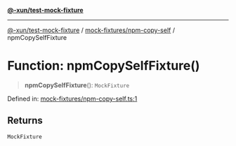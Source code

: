 [**@-xun/test-mock-fixture**](../../../README.md)

***

[@-xun/test-mock-fixture](../../../README.md) / [mock-fixtures/npm-copy-self](../README.md) / npmCopySelfFixture

# Function: npmCopySelfFixture()

> **npmCopySelfFixture**(): `MockFixture`

Defined in: [mock-fixtures/npm-copy-self.ts:1](https://github.com/Xunnamius/test-utils/blob/fb7ffeb540b6329cd58507a70130e011f552c63c/packages/test-mock-fixture/src/mock-fixtures/npm-copy-self.ts#L1)

## Returns

`MockFixture`
